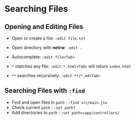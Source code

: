 # Searching Files

## Opening and Editing Files

- Open or create a file: `:edit file.txt`
- Open directory with **netrw**: `:edit .`

- Autocomplete: `:edit file<Tab>`
- `*` matches any file: `:edit *.html<Tab>` will return `index.html`
- `**` searches recursively: `:edit **/*.md<Tab>`

## Searching Files with `:find`

- Find and open files in `path` : `:find src/main.jsx`
- Check current `path` : `:set path?`
- Add directories to `path` : `:set path+=app/controllers/`
